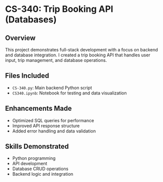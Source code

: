 # CS-340: Trip Booking API (Databases)

## Overview
This project demonstrates full-stack development with a focus on backend and database integration. I created a trip booking API that handles user input, trip management, and database operations.

## Files Included
- `CS-340.py`: Main backend Python script
- `CS340.ipynb`: Notebook for testing and data visualization

## Enhancements Made
- Optimized SQL queries for performance
- Improved API response structure
- Added error handling and data validation

## Skills Demonstrated
- Python programming
- API development
- Database CRUD operations
- Backend logic and integration
